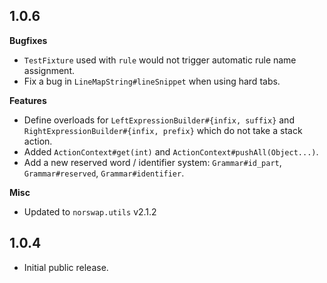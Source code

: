 ## 1.0.6

**Bugfixes**
-  `TestFixture` used with `rule` would not trigger automatic rule name assignment.
- Fix a bug in `LineMapString#lineSnippet` when using hard tabs.

**Features**
- Define overloads for `LeftExpressionBuilder#{infix, suffix}` and `RightExpressionBuilder#{infix,
  prefix}` which do not take a stack action.
- Added `ActionContext#get(int)` and `ActionContext#pushAll(Object...)`.
- Add a new reserved word / identifier system: `Grammar#id_part`, `Grammar#reserved`,
`Grammar#identifier`.

**Misc**
- Updated to `norswap.utils` v2.1.2

## 1.0.4

- Initial public release.